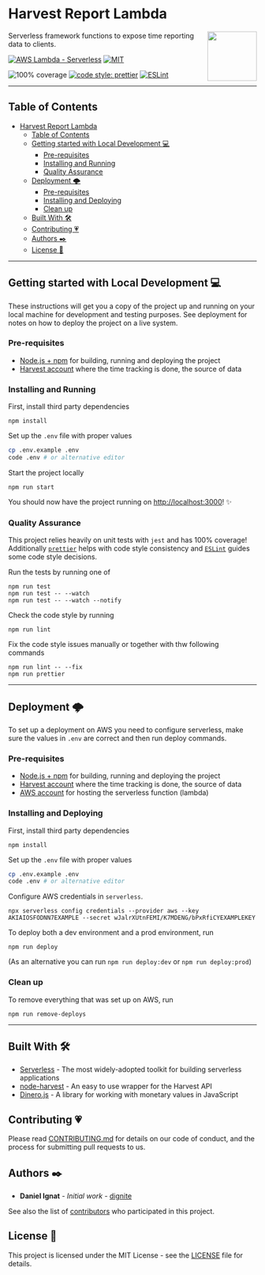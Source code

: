 # Harvest Report Lambda

<img src="https://www.getharvest.com/assets/press/harvest-logo-capsule-9b74927af1c93319c7d6c47ee89d4c2d442f569492c82899b203dd3bdeaa81a4.png" height="100px" align="right" />

Serverless framework functions to expose time reporting data to clients.

[![AWS Lambda - Serverless](https://img.shields.io/badge/AWS%20Lambda-Serverless-green.svg?logo=amazon&logoColor=white)](https://www.serverless.com) [![MIT](https://img.shields.io/badge/license-MIT-green.svg)](LICENSE)

![100% coverage](https://img.shields.io/badge/coverage-100%25-green.svg) [![code style: prettier](https://img.shields.io/badge/code_style-prettier-ff69b4.svg)](https://github.com/prettier/prettier) [![ESLint](https://img.shields.io/badge/code%20style-ESLint-purple.svg)](https://github.com/eslint/eslint)

---

## Table of Contents

- [Harvest Report Lambda](#harvest-report-lambda)
  - [Table of Contents](#table-of-contents)
  - [Getting started with Local Development 💻](#getting-started-with-local-development-%F0%9F%92%BB)
    - [Pre-requisites](#pre-requisites)
    - [Installing and Running](#installing-and-running)
    - [Quality Assurance](#quality-assurance)
  - [Deployment 🌩️](#deployment-%F0%9F%8C%A9%EF%B8%8F)
    - [Pre-requisites](#pre-requisites-1)
    - [Installing and Deploying](#installing-and-deploying)
    - [Clean up](#clean-up)
  - [Built With 🛠️](#built-with-%F0%9F%9B%A0%EF%B8%8F)
  - [Contributing 💗](#contributing-%F0%9F%92%97)
  - [Authors ✒️](#authors-%E2%9C%92%EF%B8%8F)
  - [License 📓](#license-%F0%9F%93%93)

---

## Getting started with Local Development 💻

These instructions will get you a copy of the project up and running on your local machine for development and testing purposes. See deployment for notes on how to deploy the project on a live system.

### Pre-requisites

- [Node.js + npm](https://nodejs.org/en/) for building, running and deploying the project
- [Harvest account](https://www.getharvest.com/) where the time tracking is done, the source of data

### Installing and Running

First, install third party dependencies

```
npm install
```

Set up the `.env` file with proper values

```sh
cp .env.example .env
code .env # or alternative editor
```

Start the project locally

```
npm run start
```

You should now have the project running on [http://localhost:3000](http://localhost:3000)! ✨

### Quality Assurance

This project relies heavily on unit tests with `jest` and has 100% coverage! Additionally [`prettier`](https://github.com/prettier/prettier) helps with code style consistency and [`ESLint`](https://github.com/eslint/eslint) guides some code style decisions.

Run the tests by running one of

```
npm run test
npm run test -- --watch
npm run test -- --watch --notify
```

Check the code style by running

```
npm run lint
```

Fix the code style issues manually or together with thw following commands

```
npm run lint -- --fix
npm run prettier
```

---

## Deployment 🌩️

To set up a deployment on AWS you need to configure serverless, make sure the values in `.env` are correct and then run deploy commands.

### Pre-requisites

- [Node.js + npm](https://nodejs.org/en/) for building, running and deploying the project
- [Harvest account](https://www.getharvest.com/) where the time tracking is done, the source of data
- [AWS account](https://aws.amazon.com/) for hosting the serverless function (lambda)

### Installing and Deploying

First, install third party dependencies

```
npm install
```

Set up the `.env` file with proper values

```sh
cp .env.example .env
code .env # or alternative editor
```

Configure AWS credentials in `serverless`.

```
npx serverless config credentials --provider aws --key AKIAIOSFODNN7EXAMPLE --secret wJalrXUtnFEMI/K7MDENG/bPxRfiCYEXAMPLEKEY
```

To deploy both a dev environment and a prod environment, run

```
npm run deploy
```

(As an alternative you can run `npm run deploy:dev` or `npm run deploy:prod`)

### Clean up

To remove everything that was set up on AWS, run

```
npm run remove-deploys
```

---

## Built With 🛠️

- [Serverless](https://serverless.com/) - The most widely-adopted toolkit for building serverless applications
- [node-harvest](https://github.com/simplyspoke/node-harvest) - An easy to use wrapper for the Harvest API
- [Dinero.js](https://sarahdayan.github.io/dinero.js/) - A library for working with monetary values in JavaScript

## Contributing 💗

Please read [CONTRIBUTING.md](https://gist.github.com/PurpleBooth/b24679402957c63ec426) for details on our code of conduct, and the process for submitting pull requests to us.

## Authors ✒️

- **Daniel Ignat** - _Initial work_ - [dignite](https://github.com/dignite)

See also the list of [contributors](https://github.com/dignite/harvest-report-lambda/graphs/contributors) who participated in this project.

## License 📓

This project is licensed under the MIT License - see the [LICENSE](LICENSE) file for details.
